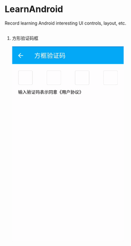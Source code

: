 # LearnAndroid
Record learning Android interesting UI controls, layout, etc.

##
1. 方形验证码框  
<br>![](https://github.com/BisonQin/LearnAndroid/blob/master/images/Square%20verification%20frame.gif)